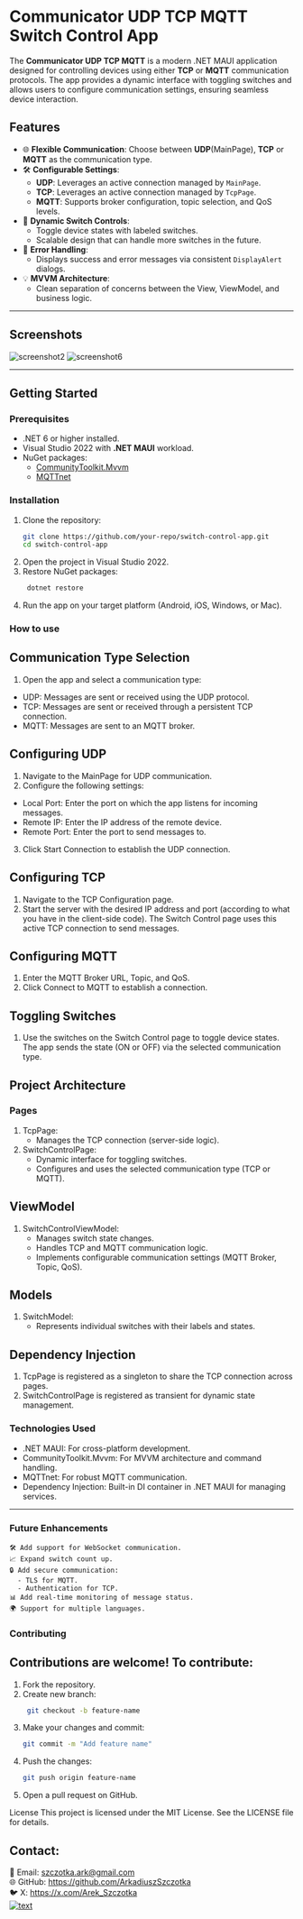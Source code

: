 # **Communicator UDP TCP MQTT Switch Control App**

The **Communicator UDP TCP MQTT** is a modern .NET MAUI application designed for controlling devices using either **TCP** or **MQTT** communication protocols. The app provides a dynamic interface with toggling switches and allows users to configure communication settings, ensuring seamless device interaction.

## **Features**

- 🌐 **Flexible Communication**: Choose between **UDP**(MainPage), **TCP** or **MQTT** as the communication type.
- 🛠️ **Configurable Settings**:
  - **UDP**: Leverages an active connection managed by `MainPage`.
  - **TCP**: Leverages an active connection managed by `TcpPage`.
  - **MQTT**: Supports broker configuration, topic selection, and QoS levels.
- 🔄 **Dynamic Switch Controls**: 
  - Toggle device states with labeled switches.
  - Scalable design that can handle more switches in the future.
- 📜 **Error Handling**:
  - Displays success and error messages via consistent `DisplayAlert` dialogs.
- 💡 **MVVM Architecture**:
  - Clean separation of concerns between the View, ViewModel, and business logic.

---

## **Screenshots**
![screenshot2](https://github.com/ArkadiuszSzczotka/UdpEsp8266App/blob/main/Screenshots/Screenshot2.jpg?raw=true)
![screenshot6](https://github.com/ArkadiuszSzczotka/UdpEsp8266App/blob/main/Screenshots/Screenshot6.jpg?raw=true)



---

## **Getting Started**

### **Prerequisites**
- .NET 6 or higher installed.
- Visual Studio 2022 with **.NET MAUI** workload.
- NuGet packages:
  - [CommunityToolkit.Mvvm](https://www.nuget.org/packages/CommunityToolkit.Mvvm)
  - [MQTTnet](https://www.nuget.org/packages/MQTTnet)

### **Installation**
1. Clone the repository:
   ```bash
   git clone https://github.com/your-repo/switch-control-app.git
   cd switch-control-app
   ```
2. Open the project in Visual Studio 2022.
3. Restore NuGet packages:
    ```bash
     dotnet restore
    ```
4. Run the app on your target platform (Android, iOS, Windows, or Mac).


### **How to use**


## **Communication** Type Selection
1. Open the app and select a communication type:
 - UDP: Messages are sent or received using the UDP protocol.
 - TCP: Messages are sent or received through a persistent TCP connection.
 - MQTT: Messages are sent to an MQTT broker.

## **Configuring UDP**
1. Navigate to the MainPage for UDP communication.
2. Configure the following settings:
 - Local Port: Enter the port on which the app listens for incoming messages.
 - Remote IP: Enter the IP address of the remote device.
 - Remote Port: Enter the port to send messages to.
3. Click Start Connection to establish the UDP connection.

## **Configuring TCP**
1. Navigate to the TCP Configuration page.
2. Start the server with the desired IP address and port (according to what you have in the client-side code).
The Switch Control page uses this active TCP connection to send messages.

## **Configuring MQTT**
1. Enter the MQTT Broker URL, Topic, and QoS.
2. Click Connect to MQTT to establish a connection.

## **Toggling Switches**
1. Use the switches on the Switch Control page to toggle device states.
The app sends the state (ON or OFF) via the selected communication type.



## **Project Architecture**
### **Pages**

1. TcpPage:
   - Manages the TCP connection (server-side logic).
2. SwitchControlPage:
   - Dynamic interface for toggling switches.
   - Configures and uses the selected communication type (TCP or MQTT).

## **ViewModel**
1. SwitchControlViewModel:
   - Manages switch state changes.
   - Handles TCP and MQTT communication logic.
   - Implements configurable communication settings (MQTT Broker, Topic, QoS).

## **Models**
1. SwitchModel:
   - Represents individual switches with their labels and states.

## **Dependency Injection**
1. TcpPage is registered as a singleton to share the TCP connection across pages.
2. SwitchControlPage is registered as transient for dynamic state management.


### **Technologies Used**
  - .NET MAUI: For cross-platform development.
  - CommunityToolkit.Mvvm: For MVVM architecture and command handling.
  - MQTTnet: For robust MQTT communication.
  - Dependency Injection: Built-in DI container in .NET MAUI for managing services.
    
---


### **Future Enhancements**
    🛠️ Add support for WebSocket communication.
    📈 Expand switch count up.
    🔒 Add secure communication:
      - TLS for MQTT.
      - Authentication for TCP.
    📊 Add real-time monitoring of message status.
    🌍 Support for multiple languages.

### **Contributing**

## **Contributions are welcome! To contribute:**

1. Fork the repository.
2. Create new branch:
   ```bash
    git checkout -b feature-name
   ```
3. Make your changes and commit:
    ```bash
    git commit -m "Add feature name"
    ```
4. Push the changes:
    ```bash
    git push origin feature-name
    ```
5. Open a pull request on GitHub.

License
This project is licensed under the MIT License. See the LICENSE file for details.

## **Contact:**
  📧 Email: szczotka.ark@gmail.com <br>
  🌐 GitHub: https://github.com/ArkadiuszSzczotka <br>
  🐦 X: https://x.com/Arek_Szczotka <br>
    [![text](https://img.shields.io/badge/LinkedIn-0077B5?style=for-the-badge&logo=linkedin&logoColor=white)](https://www.linkedin.com/in/arkadiusz-szczotka-b48601233/)
